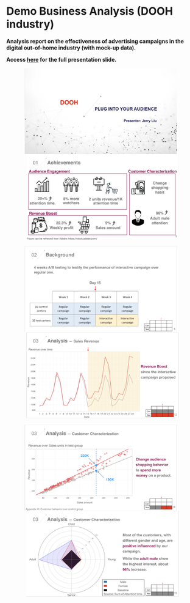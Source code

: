 
# Demo Business Analysis (DOOH industry)
**Analysis report on the effectiveness of advertising campaigns in the digital out-of-home industry (with mock-up data).**

**Access [here](https://drive.google.com/file/d/1uRN8DER-Dbr1rJ0qQKvamwv5sgdhPHEa/view?usp=sharing) for the full presentation slide.**


<p align="center">
<img src="https://github.com/Jerry-Tse/Example_Business_Analysis-DOOH-industry/blob/main/Images/Business_analysis_1.png" alt="drawing" width="400" align='center'/>&nbsp;&nbsp;<img src="https://github.com/Jerry-Tse/Example_Business_Analysis-DOOH-industry/blob/main/Images/Business_analysis_2.png" alt="drawing" width="400" align='center'/>
<br></br>
<img src="https://github.com/Jerry-Tse/Example_Business_Analysis-DOOH-industry/blob/main/Images/Business_analysis_3.png" alt="drawing" width="400" align='center'/>&nbsp;&nbsp;<img src="https://github.com/Jerry-Tse/Example_Business_Analysis-DOOH-industry/blob/main/Images/Business_analysis_4.png" alt="drawing" width="400" align='center'/>
<br></br>
<img src="https://github.com/Jerry-Tse/Example_Business_Analysis-DOOH-industry/blob/main/Images/Business_analysis_5.png" alt="drawing" width="400" align='center'/>&nbsp;&nbsp;<img src="https://github.com/Jerry-Tse/Example_Business_Analysis-DOOH-industry/blob/main/Images/Business_analysis_6.png" alt="drawing" width="400" align='center'/>
</p>



